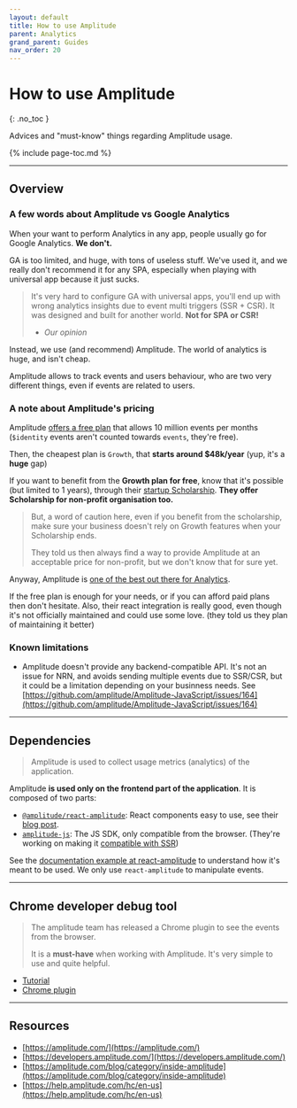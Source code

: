 ```yaml
---
layout: default
title: How to use Amplitude
parent: Analytics
grand_parent: Guides
nav_order: 20
---
```


# How to use Amplitude
{: .no_toc }

<div class="code-example" markdown="1">
Advices and "must-know" things regarding Amplitude usage.
</div>

{% include page-toc.md %}

---

## Overview

### A few words about Amplitude vs Google Analytics

When your want to perform Analytics in any app, people usually go for Google Analytics. **We don't.**

GA is too limited, and huge, with tons of useless stuff.
We've used it, and we really don't recommend it for any SPA, especially when playing with universal app because it just sucks.

> It's very hard to configure GA with universal apps, you'll end up with wrong analytics insights due to event multi triggers (SSR + CSR).
> It was designed and built for another world. **Not for SPA or CSR!**
>
> - _Our opinion_

Instead, we use (and recommend) Amplitude.
The world of analytics is huge, and isn't cheap.

Amplitude allows to track events and users behaviour, who are two very different things, even if events are related to users.

### A note about Amplitude's pricing

Amplitude [offers a free plan](https://amplitude.com/pricing) that allows 10 million events per months (`$identity` events aren't counted towards `events`, they're free).

Then, the cheapest plan is `Growth`, that **starts around $48k/year** (yup, it's a **huge** gap)

If you want to benefit from the **Growth plan for free**, know that it's possible (but limited to 1 years), through their [startup Scholarship](https://amplitude.com/startups).
**They offer Scholarship for non-profit organisation too.**

> But, a word of caution here, even if you benefit from the scholarship, make sure your business doesn't rely on Growth features when your Scholarship ends.
>
> They told us then always find a way to provide Amplitude at an acceptable price for non-profit, but we don't know that for sure yet.

Anyway, Amplitude is [one of the best out there for Analytics](https://stackshare.io/amplitude).

If the free plan is enough for your needs, or if you can afford paid plans then don't hesitate.
Also, their react integration is really good, even though it's not officially maintained and could use some love. (they told us they plan of maintaining it better)


### Known limitations

- Amplitude doesn't provide any backend-compatible API.
    It's not an issue for NRN, and avoids sending multiple events due to SSR/CSR, but it could be a limitation depending on your businness needs.
    See [https://github.com/amplitude/Amplitude-JavaScript/issues/164](https://github.com/amplitude/Amplitude-JavaScript/issues/164)

---

## Dependencies

> Amplitude is used to collect usage metrics (analytics) of the application.

Amplitude **is used only on the frontend part of the application**. It is composed of two parts:
- [`@amplitude/react-amplitude`](https://github.com/amplitude/react-amplitude): React components easy to use, see their [blog post](https://amplitude.engineering/introducing-react-amplitude-d7b5258bc708).
- [`amplitude-js`](https://github.com/amplitude/Amplitude-JavaScript): The JS SDK, only compatible from the browser. (They're working on making it [compatible with SSR](https://github.com/amplitude/Amplitude-JavaScript/issues/164))

See the [documentation example at react-amplitude](https://github.com/amplitude/react-amplitude#example-instrumenting-tic-tac-toe-from-facebooks-intro-to-react-tutorial) to understand how it's meant to be used.
We only use `react-amplitude` to manipulate events.

---

## Chrome developer debug tool

> The amplitude team has released a Chrome plugin to see the events from the browser.
>
> It is a **must-have** when working with Amplitude. It's very simple to use and quite helpful.

- [Tutorial](https://help.amplitude.com/hc/en-us/articles/360003032451-Instrumentation-Explorer-Debugger)
- [Chrome plugin](https://chrome.google.com/webstore/detail/amplitude-instrumentation/acehfjhnmhbmgkedjmjlobpgdicnhkbp)

---

## Resources

- [https://amplitude.com/](https://amplitude.com/)
- [https://developers.amplitude.com/](https://developers.amplitude.com/)
- [https://amplitude.com/blog/category/inside-amplitude](https://amplitude.com/blog/category/inside-amplitude)
- [https://help.amplitude.com/hc/en-us](https://help.amplitude.com/hc/en-us)
